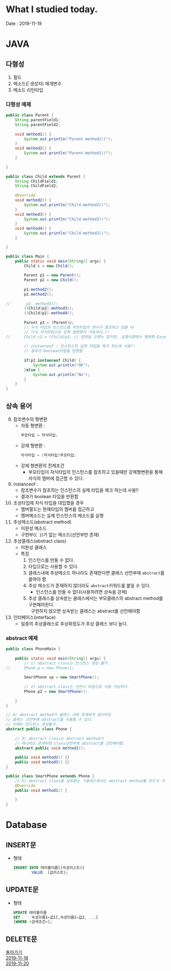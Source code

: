 # What I studied today.
Date : 2019-11-19

# JAVA
## 다형성 
1. 필드
2. 메소드(\| 생성자) 매개변수
3. 메소드 리턴타입
### 다형성 예제
```java
public class Parent {
	String parentField1;
	String parentField2;
	
	void method1() {
		System.out.println("Parent-method1()");
	}
	void method2() {
		System.out.println("Parent-method1()");
	}
	
}

public class Child extends Parent {
	String ChildField1;
	String ChildField2;
	
	@Override
	void method2() {
		System.out.println("Child-method2()");
	}
	void method3() {
		System.out.println("Child-method2()");
	}
	void method4() {
		System.out.println("Child-method2()");
	}

}

public class Main {
	public static void main(String[] args) {
		Child c = new Child();
		
		Parent p1 = new Parent();
		Parent p2 = new Child();
		
		p1.method2();
		p2.method2();
		
//		 p2. method3();
		((Child)p2).method3();
		((Child)p2).method4();
		
		Parent p3 = (Parent)c;
		// 자식 타입의 인스턴스를 부모타입의 변수가 참조하고 있을 대
		// 다시 자식타입으로 강제 형변환이 가능하다.!!
//		Child c2 = (Child)p1; // 컴파일 오류는 없지만, 실행시점에서 형변환 Exception 발생
		
		// instanceof : 인스턴스의 실제 타입을 체크 하는데 사용!!
		// 결과가 boolean타입을 반환함
		
		if(p2 instanceof Child) {
			System.out.println("OK");
		}else {
			System.out.println("No");
		}
	}
}
```
## 상속 용어

8. 참조변수의 형변환
    * 자동 형변환 : 
        ```java
        부모타입 = 자식타입;
        ```
    * 강제 형변환 :
        ```java
        자식타입 = (자식타입)부모타입;
        ```
    * 강제 형변환의 전제조건
        * 부모타입이 자식타입의 인스턴스를 참조하고 있을때만 강제형변환을 통해 자식의 멤버에 접근할 수 있다.
9. instanceof : 
    * 참조변수가 참조하는 인스턴스의 실제 타입을 체크 하는데 사용!!
    * 결과가 boolean 타입을 반환함
10. 조상타입에 자식 타입을 대입했을 경우
    * 멤버필드는 현재타입의 멤버를 접근하고
    * 멤버메소드는 실제 인스턴스의 메소드를 실행
11. 추상메소드(abstract method)
    * 미완성 메소드
    * 구현부(`{ }`)가 없는 메소드(선언부만 존재)
12. 추상클래스(abstract class)
    * 미완성 클래스
    * 특징
        1. 인스턴스를 만들 수 없다.
        2. 타입으로는 사용할 수 있다.
        3. 클래스내에 추상메소드 하나라도 존재한다면 
        클래스 선언부에 `abstract`를 붙여야 함
        4. 추상 메소드가 존재하지 않더라도 `abstract`키워드를 붙일 수 있다.
            * 인스턴스를 만들 수 없다(사용하려면 상속을 강제)
        5. 추상 클래스를 상속받는 클래스에서는 부모클래스의 abstract method를 구현해야한다.  
        &nbsp;&nbsp;구현하지 않으면 상속받는 클래스는 abstract를 선언해야함
13. 인터페이스(interface)
    * 일종의 추상클래스로 추상화정도가 추상 클래스 보다 높다.
### abstract 예제
```java
public class PhoneMain {
	
	public static void main(String[] args) {
		// 1) abstract class는 인스턴스 생성 불가.
//		Phone p = new Phone();
		
		SmartPhone sp = new SmartPhone();
		
		// 2) abstract class는 선언시 타입으로 사용 가능하다.
		Phone p2 = new SmartPhone();
		
	}
}

// 4) abstract method가 클래스 내에 존재하지 않더라도
// 클래스 선언부에 abstract를 사용할 수 있다.
// 이때는 인스턴스 생성불가.
abstract public class Phone {
	
	// 3) abstract class는 abstract method가 
	// 하나라도 존재하면 class선언부에 abstract를 선언해야함.
	abstract public void method1();
	
	public void method2() {}
	public void method3() {}
}

public class SmartPhone extends Phone {
	// 5) abstract class를 상속받는 ㅋ믈래스에서는 abstract method를 반드시 구현해야한다.
	@Override
	public void method1() {
		
	}
}

```

# Database
## INSERT문
* 형태
    ```sql
    INSERT INTO 테이블이름[(속성리스트)]
            VALUE  (값리스트);
    ```
## UPDATE문
* 형태
    ```sql
    UPDATE 테이블이름
    SET     속성이름1=값1[,속성이름2=값2, ...]
    [WHERE <검색조건>];
## DELETE문
[돌아가기](../README.md)  
[2019-11-18](whatIStudied_191118.md)  
[2019-11-20](whatIStudied_191120.md) 
